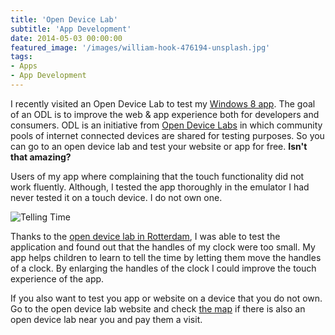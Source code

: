 ```yaml
---
title: 'Open Device Lab'
subtitle: 'App Development'
date: 2014-05-03 00:00:00
featured_image: '/images/william-hook-476194-unsplash.jpg'
tags:
- Apps
- App Development
---
```


I recently visited an Open Device Lab to test my [Windows 8 app](http://apps.microsoft.com/windows/app/telling-time/a32502e1-5a7d-426d-9194-7946d13cd406  "Telling Time for Windows 8"). The goal of an ODL is to improve the web & app experience both for developers and consumers. ODL is an initiative from [Open Device Labs](http://www.opendevicelab.com/ "Open Device Labs website") in which community pools of internet connected devices are shared for testing purposes. So you can go to an open device lab and test your website or app for free. **Isn't that amazing?** 

Users of my app where complaining that the touch functionality did not work fluently. Although, I tested the app thoroughly in the emulator I had never tested it on a touch device. I do not own one. 

![Telling Time](../../../images/tellingtime.jpg)

Thanks to the [open device lab in Rotterdam](http://odl.vicompany.nl/ "VI Company Open Device Lab"), I was able to test the application and found out that the handles of my clock were too small. My app helps children to learn to tell the time by letting them move the handles of a clock. By enlarging the handles of the clock I could improve the touch experience of the app.

If you also want to test you app or website on a device that you do not own. Go to the open device lab website and check [the map](http://www.opendevicelab.com "Map on Open Device Lab website") if there is also an open device lab near you and pay them a visit.
